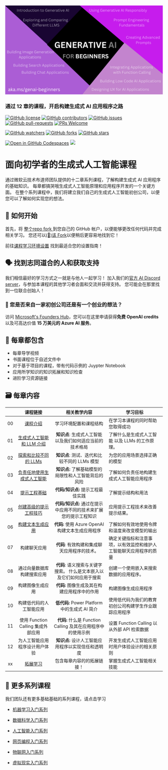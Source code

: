 
![Generative AI For Beginners](../../img/1.png)

### 通过 12 章的课程，开启构建生成式 AI 应用程序之路

[![GitHub license](https://img.shields.io/github/license/microsoft/Generative-AI-For-Beginners.svg)](https://github.com/microsoft/Generative-AI-For-Beginners/blob/master/LICENSE)
[![GitHub contributors](https://img.shields.io/github/contributors/microsoft/Generative-AI-For-Beginners.svg)](https://GitHub.com/microsoft/Generative-AI-For-Beginners/graphs/contributors/)
[![GitHub issues](https://img.shields.io/github/issues/microsoft/Generative-AI-For-Beginners.svg)](https://GitHub.com/microsoft/Generative-AI-For-Beginners/issues/)
[![GitHub pull-requests](https://img.shields.io/github/issues-pr/microsoft/Generative-AI-For-Beginners.svg)](https://GitHub.com/microsoft/Generative-AI-For-Beginners/pulls/)
[![PRs Welcome](https://img.shields.io/badge/PRs-welcome-brightgreen.svg?style=flat-square)](http://makeapullrequest.com)

[![GitHub watchers](https://img.shields.io/github/watchers/microsoft/Generative-AI-For-Beginners.svg?style=social&label=Watch)](https://GitHub.com/microsoft/Generative-AI-For-Beginners/watchers/)
[![GitHub forks](https://img.shields.io/github/forks/microsoft/Generative-AI-For-Beginners.svg?style=social&label=Fork)](https://GitHub.com/microsoft/Generative-AI-For-Beginners/network/)
[![GitHub stars](https://img.shields.io/github/stars/microsoft/Generative-AI-For-Beginners.svg?style=social&label=Star)](https://GitHub.com/microsoft/Generative-AI-For-Beginners/stargazers/)

[![Open in GitHub Codespaces](https://img.shields.io/static/v1?style=for-the-badge&label=GitHub+Codespaces&message=Open&color=lightgrey&logo=github)](https://codespaces.new/microsoft/generative-ai-for-beginners)
[![](https://dcbadge.vercel.app/api/server/ByRwuEEgH4)](https://aka.ms/genai-discord)


# 面向初学者的生成式人工智能课程

通过微软云技术布道师团队提供的十二章系列课程，了解构建生成式 AI 应用程序的基础知识。 每章都搞哭哦生成式人工智能原理和应用程序开发的一个关键方面。 在整个系列课程中，我们将建立我们自己的生成式人工智能初创公司，以便您可以了解如何实现您的想法。

## 🌱 如何开始

首先，将 [整个repo fork ](https://github.com/microsoft/generative-ai-for-beginners/fork) 到您自己的 GitHub 帐户，以便能够更改任何代码并完成相关学习。 您还可以[(🌟)该 Fork](https://docs.github.com/en/get-started/exploring-projects-on-github/saving-repositories-with-stars)以便稍后更容易地找到它！

前往[课程学习环境设置](./cn/00-course-setup/README.md) 找到最适合您的设置指南！

## 🗣️ 找到志同道合的人和获取支持

我们相信最好的学习方式之一就是与他人一起学习！ 加入我们的[官方 AI Discord server](https://aka.ms/genai-discord)，与参加本课程的其他学习者会面和交流并获得支持。 您可能会在那里找到一位联合创始人！

### 🚀  您是否来自一家初创公司还是有一个创业的想法？

访问 [Microsoft's Founders Hub](https://aka.ms/genai-Foundershub)，您可以在这里申请获得**免费 OpenAI credits**以及可高达价值 **15 万美元的 Azure  AI 服务**。

## 📂 每章都包含

- 每章导学视频
- 书面课程位于自述文件中
- 对于基于项目的课程，带有代码示例的 Juypter Notebook
- 应用所学知识的知识拓展和知识检查
- 进阶学习资源链接

## 🗃️ 每章内容

|       |              课程链接             |                       相关教学内容                     |                     学习目标                 |                             
| :---: | :------------------------------------: | :---------------------------------------------------------: | ----------------------------------------------------------- |
| 00 | [课程介绍](../../00-course-setup/translations/cn/README.md) | 学习环境配置和课程结构 | 在学习本课程的同时帮助您取得成功 | 
| 01 | [生成式人工智能和 LLM 介绍](../../01-introduction-to-genai//translations/cn/README.md) | **知识点**: 生成式人工智能以及我们如何适应当前的技术格局 | 了解什么是生成式人工智能 以及 LLMs 的工作原理。                 |
| 02 | [探索和比较不同的 LLMs](../../02-exploring-and-comparing-different-llms/translations/cn/README.md) | **知识点**: 测试、迭代和比较不同的 LLMs 模型 | 为您的应用场景选择正确的模型 |
| 03 | [负责任地使用生成式人工智能](../../03-using-generative-ai-responsibly/translations/cn/README.MD)| **知识点:** 了解基础模型的局限性和人工智能背后的风险 | 了解如何负责任地构建生成式人工智能应用程序
| 04 | [提示工程基础](../../04-prompt-engineering-fundamentals/translations/cn/README.md) | **代码/知识点:** 提示工程最佳实践| 了解提示结构和用法|
| 05 | [创建高级的提示工程技巧](../../05-advanced-prompts/translations/cn/README.md) | **代码/知识点:** 通过在提示中应用不同的技术来扩展您的提示工程知识 | 应用提示工程技术来改善提示结果。|
| 06 | [构建文本生成应用](../../06-text-generation-apps/translations/cn/README.md) | **代码:** 使用 Azure OpenAI 构建文本生成应用程序 | 了解如何有效地使用令牌和温度来改变模型的输出 | |
| 07 | 构建聊天应用| **代码**: 有效构建和集成聊天应用程序的技术。 | 确定关键指标和注意事项，以有效监控和维护人工智能聊天应用程序的质量|
| 08 | 通过向量数据库构建搜索应用 | **代码**: 语义搜索与关键字搜索。 什么是文本嵌入以及它们如何应用于搜索 | 创建一个使用嵌入来搜索数据的应用程序。 |
| 09 | 构建图像生成应用 | **代码:** 图像生成及其在构建应用程序中的作用| 构建图像生成应用程序 |
| 10 | 构建低代码的人工智能应用 | **低代码:** Power Platform 中的生成式 AI 简介 | 使用低代码为我们的教育初创公司构建学生作业跟踪应用程序 | |
| 11 | 使用 Function Calling 集成外部应用  | **代码:** 什么是 Function Calling 及其在应用程序中的使用示例  | 设置 Function Calling 以从外部 API 检索数据 | |
| 12 | 为人工智能应用程序设计用户体验 | **知识点:** 设计人工智能应用程序以实现信任和透明度 | 开发生成式人工智能应用时用户体验设计的相关原则 | |
| xx | [拓展学习](../../13-continued-learning/translations/cn/README.md)  | 包含每章内容的的拓展链接！ | 掌握生成式人工智能相关技能 | |
 
  
## 🎒  更多系列课程

我们团队还有更多基础基础的系列课程，请点击学习

- [机器学习入门系列](https://aka.ms/ml-beginners)
- [数据科学入门系列](https://aka.ms/datascience-beginners)
- [人工智能入门系列](https://aka.ms/ai-beginners)

- [网页编程入门系列](https://aka.ms/webdev-beginners)
- [物联网入门系列](https://aka.ms/iot-beginners)

- [虚拟现实入门系列](https://github.com/microsoft/xr-development-for-beginners)
